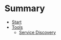 # Summary

* [Start](README.md)
* [Tools](tools.md)
   * [Service Discovery](service_discovery.md)

